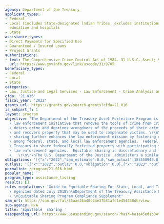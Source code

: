 ```yaml
---
agency: Department of the Treasury
applicant_types:
- Federal
- Local (includes State-designated lndian Tribes, excludes institutions of higher
  education and hospitals
- State
assistance_types:
- Direct Payments for Specified Use
- Guaranteed / Insured Loans
- Project Grants
authorizations:
- text: The Comprehensive Crime Control Act of 1984. 31 U.S.C. &sect; 9705.
  url: https://www.govinfo.gov/link/uscode/31/9705
beneficiary_types:
- Federal
- Local
- State
categories:
- Law, Justice and Legal Services - Law Enforcement - Crime Analysis and Data
cfda: '21.016'
fiscal_year: '2022'
grants_url: https://grants.gov/search-grants?cfda=21.016
is_subpart_f: 1
layout: program
objective: "The Department of the Treasury Asset Forfeiture Program is a nationwide\
  \ law enforcement initiative that removes the tools of crime from criminal organizations,\
  \ deters crime and deprives wrongdoers of the proceeds of their criminal proceeds,\
  \ and recovers property that may be used to compensate victims. \r\n\r\nEquitable\
  \ sharing further enhances the law enforcement mission by fostering cooperation\
  \ among federal, state, and local law enforcement agencies.  Federal law authorizes\
  \ Treasury to share federally forfeited property with participating state and local\
  \ law enforcement agencies.  Equitable sharing is discretionary and limited by statute.\
  \   \r\n\r\nThe U.S. Department of the Justice  administers a similar program."
obligations: '[{"x":"2022","sam_estimate":0.0,"sam_actual":183550949.0,"usa_spending_actual":0.0},{"x":"2023","sam_estimate":120000000.0,"sam_actual":0.0,"usa_spending_actual":0.0},{"x":"2024","sam_estimate":0.0,"sam_actual":0.0,"usa_spending_actual":0.0}]'
outlays: '[{"x":"2022","outlay":0.0,"obligation":0.0},{"x":"2023","outlay":0.0,"obligation":0.0},{"x":"2024","outlay":0.0,"obligation":0.0}]'
permalink: /program/21.016.html
popular_name: ''
program_type: assistance_listing
results: []
rules_regulations: "Guide to Equitable Sharing For State, Local, and Tribal Law Enforcement\
  \ Agencies dated July 2018\n\nDepartment of the Treasury Assistance Listing 21.016\
  \ \nEquitable Sharing Program Compliance Supplement"
sam_url: https://sam.gov/fal/85aae26a40c24e37b81afd1e454438db/view
sub-agency: N/A
title: 'Equitable  Sharing '
usaspending_url: https://www.usaspending.gov/search/?hash=ba1e45ed1b34ffdad5b2bd8f9da025be
---
```

